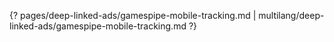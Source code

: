 {? pages/deep-linked-ads/gamespipe-mobile-tracking.md | multilang/deep-linked-ads/gamespipe-mobile-tracking.md ?}

